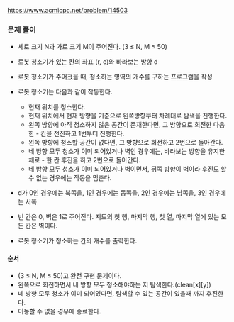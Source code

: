https://www.acmicpc.net/problem/14503

### 문제 풀이
- 세로 크기 N과 가로 크기 M이 주어진다. (3 ≤ N, M ≤ 50)
- 로봇 청소기가 있는 칸의 좌표 (r, c)와 바라보는 방향 d
- 로봇 청소기가 주어졌을 때, 청소하는 영역의 개수를 구하는 프로그램을 작성
- 로봇 청소기는 다음과 같이 작동한다.
    - 현재 위치를 청소한다.
    - 현재 위치에서 현재 방향을 기준으로 왼쪽방향부터 차례대로 탐색을 진행한다.
    - 왼쪽 방향에 아직 청소하지 않은 공간이 존재한다면, 그 방향으로 회전한 다음 한 - 칸을 전진하고 1번부터 진행한다.
    - 왼쪽 방향에 청소할 공간이 없다면, 그 방향으로 회전하고 2번으로 돌아간다.
    - 네 방향 모두 청소가 이미 되어있거나 벽인 경우에는, 바라보는 방향을 유지한 채로 - 한 칸 후진을 하고 2번으로 돌아간다.
    - 네 방향 모두 청소가 이미 되어있거나 벽이면서, 뒤쪽 방향이 벽이라 후진도 할 수 없는 경우에는 작동을 멈춘다.

- d가 0인 경우에는 북쪽을, 1인 경우에는 동쪽을, 2인 경우에는 남쪽을, 3인 경우에는 서쪽
- 빈 칸은 0, 벽은 1로 주어진다. 지도의 첫 행, 마지막 행, 첫 열, 마지막 열에 있는 모든 칸은 벽이다.
- 로봇 청소기가 청소하는 칸의 개수를 출력한다.

#### 순서
- (3 ≤ N, M ≤ 50)고 완전 구현 문제이다.
- 왼쪽으로 회전하면서  네 방향 모두 청소해야하는 지 탐색한다.(clean[x][y])
- 네 방향 모두 청소가 이미 되어있다면, 탐색할 수 있는 공간이 있을때 까지 후진한다.
- 이동할 수 없을 경우에 종료한다.



